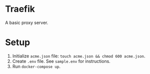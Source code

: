 # Traefik

A basic proxy server.

# Setup

1. Initialize `acme.json` file: `touch acme.json && chmod 600 acme.json`.
1. Create `.env` file. See `sample.env` for instructions.
1. Run `docker-compose up`.
